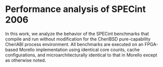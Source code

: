 # Performance analysis of SPECint 2006

In this work, we analyze the behavior of the SPECint benchmarks that compile
and run without modification for the CheriBSD pure-capability CheriABI process
environment.
All benchmarks are executed on an FPGA-based Morello implementation using
identical core counts, cache configurations, and microarchitecturally
identical to that in Morello except as otherwise noted.
